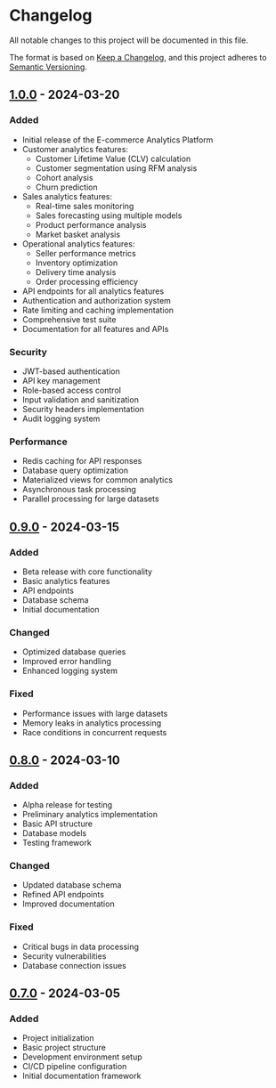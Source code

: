 # Changelog

All notable changes to this project will be documented in this file.

The format is based on [Keep a Changelog](https://keepachangelog.com/en/1.0.0/),
and this project adheres to [Semantic Versioning](https://semver.org/spec/v2.0.0.html).

## [1.0.0] - 2024-03-20

### Added

- Initial release of the E-commerce Analytics Platform
- Customer analytics features:
  - Customer Lifetime Value (CLV) calculation
  - Customer segmentation using RFM analysis
  - Cohort analysis
  - Churn prediction
- Sales analytics features:
  - Real-time sales monitoring
  - Sales forecasting using multiple models
  - Product performance analysis
  - Market basket analysis
- Operational analytics features:
  - Seller performance metrics
  - Inventory optimization
  - Delivery time analysis
  - Order processing efficiency
- API endpoints for all analytics features
- Authentication and authorization system
- Rate limiting and caching implementation
- Comprehensive test suite
- Documentation for all features and APIs

### Security

- JWT-based authentication
- API key management
- Role-based access control
- Input validation and sanitization
- Security headers implementation
- Audit logging system

### Performance

- Redis caching for API responses
- Database query optimization
- Materialized views for common analytics
- Asynchronous task processing
- Parallel processing for large datasets

## [0.9.0] - 2024-03-15

### Added

- Beta release with core functionality
- Basic analytics features
- API endpoints
- Database schema
- Initial documentation

### Changed

- Optimized database queries
- Improved error handling
- Enhanced logging system

### Fixed

- Performance issues with large datasets
- Memory leaks in analytics processing
- Race conditions in concurrent requests

## [0.8.0] - 2024-03-10

### Added

- Alpha release for testing
- Preliminary analytics implementation
- Basic API structure
- Database models
- Testing framework

### Changed

- Updated database schema
- Refined API endpoints
- Improved documentation

### Fixed

- Critical bugs in data processing
- Security vulnerabilities
- Database connection issues

## [0.7.0] - 2024-03-05

### Added

- Project initialization
- Basic project structure
- Development environment setup
- CI/CD pipeline configuration
- Initial documentation framework

[1.0.0]: https://github.com/yourusername/ecommerce-analytics/releases/tag/v1.0.0
[0.9.0]: https://github.com/yourusername/ecommerce-analytics/releases/tag/v0.9.0
[0.8.0]: https://github.com/yourusername/ecommerce-analytics/releases/tag/v0.8.0
[0.7.0]: https://github.com/yourusername/ecommerce-analytics/releases/tag/v0.7.0
